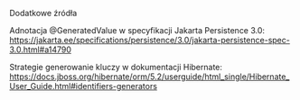 Dodatkowe źródła

Adnotacja @GeneratedValue w specyfikacji Jakarta Persistence 3.0: https://jakarta.ee/specifications/persistence/3.0/jakarta-persistence-spec-3.0.html#a14790

Strategie generowanie kluczy w dokumentacji Hibernate: https://docs.jboss.org/hibernate/orm/5.2/userguide/html_single/Hibernate_User_Guide.html#identifiers-generators
